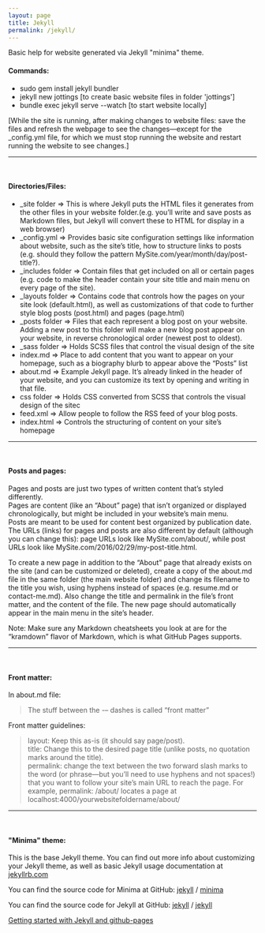```yaml
---
layout: page
title: Jekyll
permalink: /jekyll/
---
```


Basic help for website generated via Jekyll "minima" theme.

#### Commands:

- sudo gem install jekyll bundler
- jekyll new jottings [to create basic website files in folder 'jottings']
- bundle exec jekyll serve --watch [to start website locally]

[While the site is running, after making changes to website files: save the files and refresh the webpage to see the changes—except for the _config.yml file, for which we must stop running the website and restart running the website to see changes.]

--------------------------------------------------------------------------------------
<br />

#### Directories/Files:

- _site folder => This is where Jekyll puts the HTML files it generates from the other files in your website folder.(e.g. you’ll write and save posts as Markdown files, but Jekyll will convert these to HTML for display in a web browser)
- _config.yml => Provides basic site configuration settings like information about website, such as the site’s title, how to structure links to posts (e.g. should they follow the pattern MySite.com/year/month/day/post-title?).
- _includes folder => Contain files that get included on all or certain pages (e.g. code to make the header contain your site title and main menu on every page of the site).
- _layouts folder => Contains code that controls how the pages on your site look (default.html), as well as customizations of that code to further style blog posts (post.html) and pages (page.html)
- _posts folder => Files that each represent a blog post on your website. Adding a new post to this folder will make a new blog post appear on your website, in reverse chronological order (newest post to oldest).
- _sass folder => Holds SCSS files that control the visual design of the site
- index.md => Place to add content that you want to appear on your homepage, such as a biography blurb to appear above the “Posts” list
- about.md => Example Jekyll page. It’s already linked in the header of your website, and you can customize its text by opening and writing in that file.
- css folder => Holds CSS converted from SCSS that controls the visual design of the sitec
- feed.xml => Allow people to follow the RSS feed of your blog posts.
- index.html => Controls the structuring of content on your site’s homepage

--------------------------------------------------------------------------------------
<br />

#### Posts and pages:
Pages and posts are just two types of written content that’s styled differently. <br />
Pages are content (like an “About” page) that isn’t organized or displayed chronologically, but might be included in your website’s main menu.<br />
Posts are meant to be used for content best organized by publication date. The URLs (links) for pages and posts are also different by default (although you can change this): page URLs look like MySite.com/about/, while post URLs look like MySite.com/2016/02/29/my-post-title.html.

To create a new page in addition to the “About” page that already exists on the site (and can be customized or deleted), create a copy of the about.md file in the same folder (the main website folder) and change its filename to the title you wish, using hyphens instead of spaces (e.g. resume.md or contact-me.md). Also change the title and permalink in the file’s front matter, and the content of the file. The new page should automatically appear in the main menu in the site’s header.

Note: Make sure any Markdown cheatsheets you look at are for the “kramdown” flavor of Markdown, which is what GitHub Pages supports.

--------------------------------------------------------------------------------------
<br />

#### Front matter:

In about.md file:
> The stuff between the -– dashes is called “front matter”

Front matter guidelines:
> layout: Keep this as-is (it should say page/post). <br />
> title: Change this to the desired page title (unlike posts, no quotation marks around the title). <br />
> permalink: change the text between the two forward slash marks to the word (or phrase—but you’ll need to use hyphens and not spaces!) that you want to follow your site’s main URL to reach the page. For example, permalink: /about/ locates a page at localhost:4000/yourwebsitefoldername/about/

--------------------------------------------------------------------------------------
<br />

#### "Minima" theme:

This is the base Jekyll theme. You can find out more info about customizing your Jekyll theme, as well as basic Jekyll usage documentation at [jekyllrb.com](https://jekyllrb.com/)

You can find the source code for Minima at GitHub:
[jekyll][jekyll-organization] /
[minima](https://github.com/jekyll/minima)

You can find the source code for Jekyll at GitHub:
[jekyll][jekyll-organization] /
[jekyll](https://github.com/jekyll/jekyll)


[jekyll-organization]: https://github.com/jekyll


[Getting started with Jekyll and github-pages](https://programminghistorian.org/en/lessons/getting-started-with-markdown)